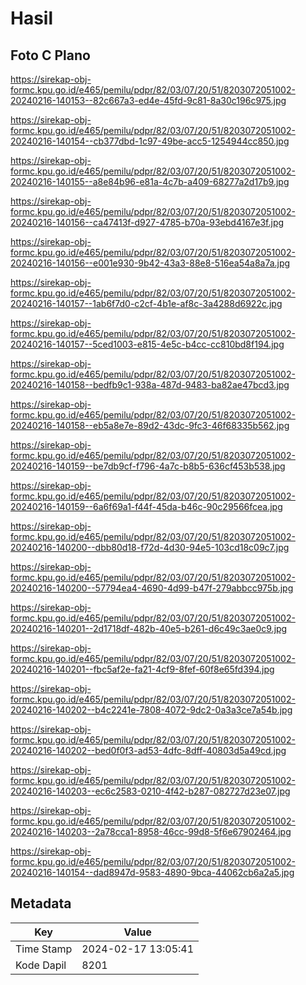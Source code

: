 # Hasil

## Foto C Plano

https://sirekap-obj-formc.kpu.go.id/e465/pemilu/pdpr/82/03/07/20/51/8203072051002-20240216-140153--82c667a3-ed4e-45fd-9c81-8a30c196c975.jpg

https://sirekap-obj-formc.kpu.go.id/e465/pemilu/pdpr/82/03/07/20/51/8203072051002-20240216-140154--cb377dbd-1c97-49be-acc5-1254944cc850.jpg

https://sirekap-obj-formc.kpu.go.id/e465/pemilu/pdpr/82/03/07/20/51/8203072051002-20240216-140155--a8e84b96-e81a-4c7b-a409-68277a2d17b9.jpg

https://sirekap-obj-formc.kpu.go.id/e465/pemilu/pdpr/82/03/07/20/51/8203072051002-20240216-140156--ca47413f-d927-4785-b70a-93ebd4167e3f.jpg

https://sirekap-obj-formc.kpu.go.id/e465/pemilu/pdpr/82/03/07/20/51/8203072051002-20240216-140156--e001e930-9b42-43a3-88e8-516ea54a8a7a.jpg

https://sirekap-obj-formc.kpu.go.id/e465/pemilu/pdpr/82/03/07/20/51/8203072051002-20240216-140157--1ab6f7d0-c2cf-4b1e-af8c-3a4288d6922c.jpg

https://sirekap-obj-formc.kpu.go.id/e465/pemilu/pdpr/82/03/07/20/51/8203072051002-20240216-140157--5ced1003-e815-4e5c-b4cc-cc810bd8f194.jpg

https://sirekap-obj-formc.kpu.go.id/e465/pemilu/pdpr/82/03/07/20/51/8203072051002-20240216-140158--bedfb9c1-938a-487d-9483-ba82ae47bcd3.jpg

https://sirekap-obj-formc.kpu.go.id/e465/pemilu/pdpr/82/03/07/20/51/8203072051002-20240216-140158--eb5a8e7e-89d2-43dc-9fc3-46f68335b562.jpg

https://sirekap-obj-formc.kpu.go.id/e465/pemilu/pdpr/82/03/07/20/51/8203072051002-20240216-140159--be7db9cf-f796-4a7c-b8b5-636cf453b538.jpg

https://sirekap-obj-formc.kpu.go.id/e465/pemilu/pdpr/82/03/07/20/51/8203072051002-20240216-140159--6a6f69a1-f44f-45da-b46c-90c29566fcea.jpg

https://sirekap-obj-formc.kpu.go.id/e465/pemilu/pdpr/82/03/07/20/51/8203072051002-20240216-140200--dbb80d18-f72d-4d30-94e5-103cd18c09c7.jpg

https://sirekap-obj-formc.kpu.go.id/e465/pemilu/pdpr/82/03/07/20/51/8203072051002-20240216-140200--57794ea4-4690-4d99-b47f-279abbcc975b.jpg

https://sirekap-obj-formc.kpu.go.id/e465/pemilu/pdpr/82/03/07/20/51/8203072051002-20240216-140201--2d1718df-482b-40e5-b261-d6c49c3ae0c9.jpg

https://sirekap-obj-formc.kpu.go.id/e465/pemilu/pdpr/82/03/07/20/51/8203072051002-20240216-140201--fbc5af2e-fa21-4cf9-8fef-60f8e65fd394.jpg

https://sirekap-obj-formc.kpu.go.id/e465/pemilu/pdpr/82/03/07/20/51/8203072051002-20240216-140202--b4c2241e-7808-4072-9dc2-0a3a3ce7a54b.jpg

https://sirekap-obj-formc.kpu.go.id/e465/pemilu/pdpr/82/03/07/20/51/8203072051002-20240216-140202--bed0f0f3-ad53-4dfc-8dff-40803d5a49cd.jpg

https://sirekap-obj-formc.kpu.go.id/e465/pemilu/pdpr/82/03/07/20/51/8203072051002-20240216-140203--ec6c2583-0210-4f42-b287-082727d23e07.jpg

https://sirekap-obj-formc.kpu.go.id/e465/pemilu/pdpr/82/03/07/20/51/8203072051002-20240216-140203--2a78cca1-8958-46cc-99d8-5f6e67902464.jpg

https://sirekap-obj-formc.kpu.go.id/e465/pemilu/pdpr/82/03/07/20/51/8203072051002-20240216-140154--dad8947d-9583-4890-9bca-44062cb6a2a5.jpg


## Metadata

| Key        | Value               |
| ---------- | ------------------- |
| Time Stamp | 2024-02-17 13:05:41 |
| Kode Dapil | 8201                |



